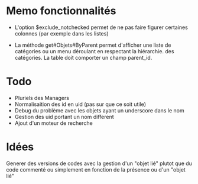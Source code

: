 
# Memo fonctionnalités

- L'option $exclude_notchecked permet de ne pas faire figurer certaines colonnes (par exemple dans les listes)

- La méthode get#Objets#ByParent permet d'afficher une liste de catégories ou un menu déroulant en respectant la hiérarchie.
des catégories. La table doit comporter un champ parent_id.


# Todo
+ Pluriels des Managers
+ Normalisaition des id en uid (pas sur que ce soit utile)
+ Debug du problème avec les objets ayant un underscore dans le nom
+ Gestion des uid portant un nom different
+ Ajout d'un moteur de recherche

# Idées
Generer des versions de codes avec la gestion d'un "objet lié" plutot que du code commenté
ou simplement en fonction de la présence ou d'un "objet lié"


